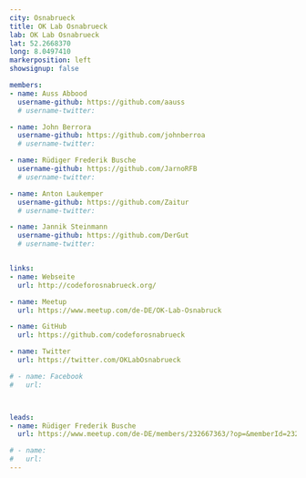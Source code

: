 ```yaml
---
city: Osnabrueck
title: OK Lab Osnabrueck
lab: OK Lab Osnabrueck
lat: 52.2668370
long: 8.0497410
markerposition: left
showsignup: false

members:
- name: Auss Abbood
  username-github: https://github.com/aauss
  # username-twitter:

- name: John Berrora
  username-github: https://github.com/johnberroa
  # username-twitter:

- name: Rüdiger Frederik Busche
  username-github: https://github.com/JarnoRFB
  # username-twitter:

- name: Anton Laukemper
  username-github: https://github.com/Zaitur
  # username-twitter:

- name: Jannik Steinmann
  username-github: https://github.com/DerGut
  # username-twitter:


links:
- name: Webseite
  url: http://codeforosnabrueck.org/

- name: Meetup
  url: https://www.meetup.com/de-DE/OK-Lab-Osnabruck

- name: GitHub
  url: https://github.com/codeforosnabrueck

- name: Twitter
  url: https://twitter.com/OKLabOsnabrueck

# - name: Facebook
#   url:



leads:
- name: Rüdiger Frederik Busche
  url: https://www.meetup.com/de-DE/members/232667363/?op=&memberId=232667363

# - name:
#   url:
---
```

